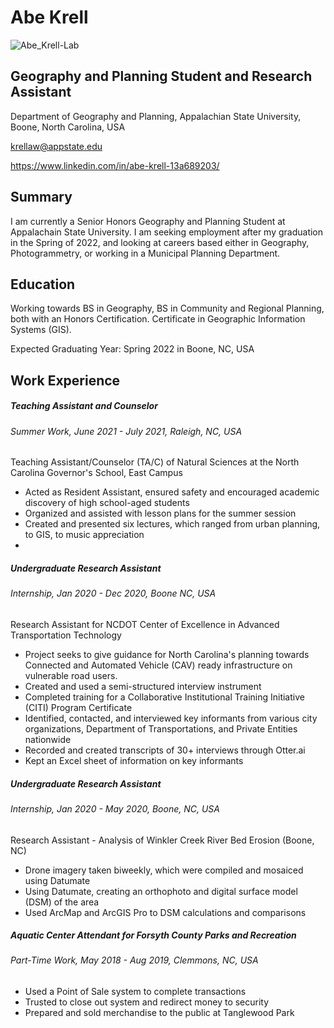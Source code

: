 Abe Krell
==========
![Abe_Krell-Lab](https://imgur.com/tbbKfBV.png)

Geography and Planning Student and Research Assistant
--------
Department of Geography and Planning, Appalachian State University, Boone, North Carolina, USA

krellaw@appstate.edu

https://www.linkedin.com/in/abe-krell-13a689203/

Summary
---
I am currently a Senior Honors Geography and Planning Student at Appalachain State University.  I am seeking employment after my graduation in the Spring of 2022, and looking at careers based either in Geography, Photogrammetry, or working in a Municipal Planning Department.

Education
---
Working towards BS in Geography, BS in Community and Regional Planning, both with an Honors Certification. Certificate in Geographic Information Systems (GIS).

Expected Graduating Year: Spring 2022 in Boone, NC, USA

Work Experience
----


##### Teaching Assistant and Counselor
###### Summer Work, June 2021 - July 2021, Raleigh, NC, USA
Teaching Assistant/Counselor (TA/C) of Natural Sciences at the North Carolina Governor's School, East Campus
* Acted as Resident Assistant, ensured safety and encouraged academic discovery of high school-aged students
* Organized and assisted with lesson plans for the summer session
* Created and presented six lectures, which ranged from urban planning, to GIS, to music appreciation
*

##### Undergraduate Research Assistant
###### Internship, Jan 2020 - Dec 2020, Boone NC, USA
Research Assistant for NCDOT Center of Excellence in Advanced Transportation Technology
* Project seeks to give guidance for North Carolina's planning towards Connected and Automated Vehicle (CAV) ready infrastructure on vulnerable road users.
* Created and used a semi-structured interview instrument
* Completed training for a Collaborative Institutional Training Initiative (CITI) Program Certificate
* Identified, contacted, and interviewed key informants from various city organizations, Department of Transportations, and Private Entities nationwide
* Recorded and created transcripts of 30+ interviews through Otter.ai
* Kept an Excel sheet of information on key informants

##### Undergraduate Research Assistant
###### Internship, Jan 2020 - May 2020, Boone, NC, USA
Research Assistant - Analysis of Winkler Creek River Bed Erosion (Boone, NC)
* Drone imagery taken biweekly, which were compiled and mosaiced using Datumate
* Using Datumate, creating an orthophoto and digital surface model (DSM) of the area
* Used ArcMap and ArcGIS Pro to DSM calculations and comparisons

##### Aquatic Center Attendant for Forsyth County Parks and Recreation
###### Part-Time Work, May 2018 - Aug 2019, Clemmons, NC, USA
* Used a Point of Sale system to complete transactions
* Trusted to close out system and redirect money to security
* Prepared and sold merchandise to the public at Tanglewood Park
